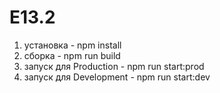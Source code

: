 # E13.2

1. установка  -  npm install
2. сборка  - npm run build
3. запуск для Production   -  npm run start:prod
4. запуск для Development   -  npm run start:dev
